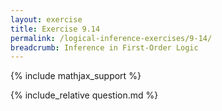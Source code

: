 ```yaml
---
layout: exercise
title: Exercise 9.14
permalink: /logical-inference-exercises/9-14/
breadcrumb: Inference in First-Order Logic
---
```


{% include mathjax_support %}

<div><i class="arrow-up" data-chapter="logical-inference-exercises" data-exercise="ex_14" data-rating="0"></i></div>
{% include_relative question.md %}
